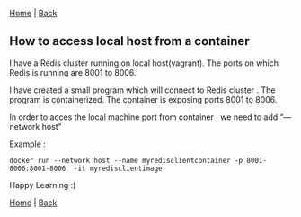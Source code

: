 [Home](https://debbiswal.github.io/Tech-BITE/) \| [Back](https://debbiswal.github.io/Tech-BITE/#docker)  

## How to access local host from a container  

I have a Redis cluster running on local host(vagrant). The ports on which Redis is running are 8001 to 8006.  

I have created a small program  which will connect to Redis cluster . The program is containerized. The container is exposing ports 8001 to 8006.   

In order to acces the local machine port from container , we need to add “—network host”  

Example :  
```shell
docker run --network host --name myredisclientcontainer -p 8001-8006:8001-8006  -it myredisclientimage
```  

Happy Learning :)  

[Home](https://debbiswal.github.io/Tech-BITE/) \| [Back](https://debbiswal.github.io/Tech-BITE/#docker)  

